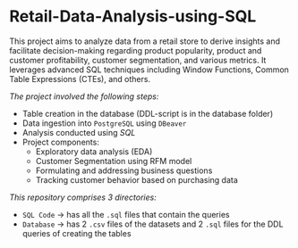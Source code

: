 # Retail-Data-Analysis-using-SQL

This project aims to analyze data from a retail store to derive insights and facilitate decision-making regarding product popularity, product and customer profitability, customer segmentation, and various metrics. It leverages advanced SQL techniques including Window Functions, Common Table Expressions (CTEs), and others.

*The project involved the following steps:*
- Table creation in the database (DDL-script is in the database folder)
- Data ingestion into `PostgreSQL` using `DBeaver`
- Analysis conducted using *SQL*
- Project components:
  - Exploratory data analysis (EDA)
  - Customer Segmentation using RFM model
  - Formulating and addressing business questions
  - Tracking customer behavior based on purchasing data
    
*This repository comprises 3 directories:*
- `SQL Code` &rarr; has all the `.sql` files that contain the queries
- `Database` &rarr; has 2 `.csv` files of the datasets and 2 `.sql` files for the DDL queries of creating the tables

